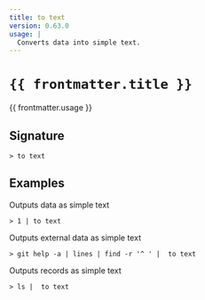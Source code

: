```yaml
---
title: to text
version: 0.63.0
usage: |
  Converts data into simple text.
---
```


<script>
  import { usePageFrontmatter } from '@vuepress/client';
  export default { computed: { frontmatter() { return usePageFrontmatter().value; } } }
</script>

# <code>{{ frontmatter.title }}</code>

<div style='white-space: pre-wrap;'>{{ frontmatter.usage }}</div>

## Signature

```> to text ```

## Examples

Outputs data as simple text
```shell
> 1 | to text
```

Outputs external data as simple text
```shell
> git help -a | lines | find -r '^ ' |  to text
```

Outputs records as simple text
```shell
> ls |  to text
```
